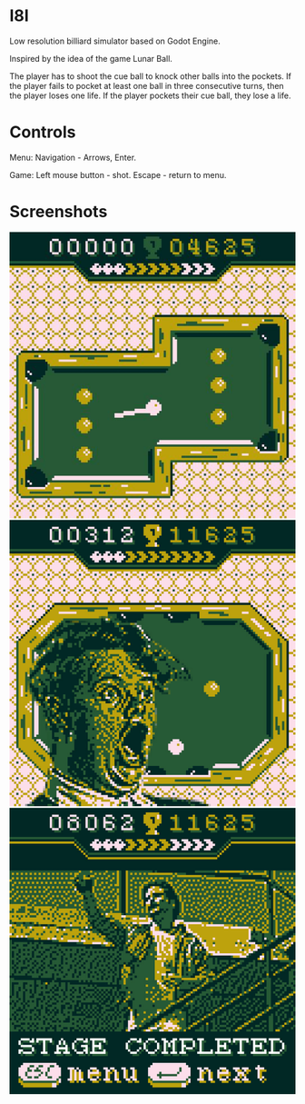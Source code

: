 # I8I
Low resolution billiard simulator based on Godot Engine.

Inspired by the idea of the game Lunar Ball.

The player has to shoot the cue ball to knock other balls into the pockets. If the player fails to pocket at least one ball in three consecutive turns, then the player loses one life. If the player pockets their cue ball, they lose a life.

# Controls
Menu:
Navigation - Arrows, Enter.

Game:
Left mouse button - shot.
Escape - return to menu.

# Screenshots
![Alt text](/.screenshots/screenshot-01.jpg?raw=true)
![Alt text](/.screenshots/screenshot-02.jpg?raw=true)
![Alt text](/.screenshots/screenshot-03.jpg?raw=true)
